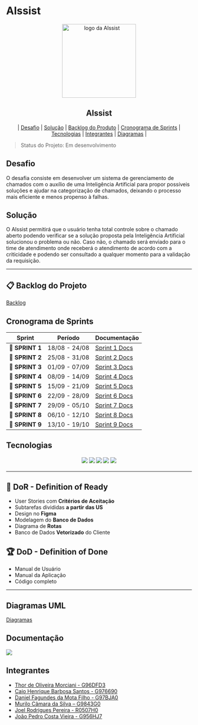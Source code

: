 
# AIssist 
  <p align="center">
      <img src="docs/img/logo.png" alt="logo da AIssist" width="200">
      <h2 align="center"> AIssist</h2>
  </p>

<p align="center">
  | <a href ="#desafio"> Desafio</a>  |
  <a href ="#solucao"> Solução</a>  |   
   <a href ="#backlog"> Backlog do Produto</a>  |
  <a href ="#sprint"> Cronograma de Sprints</a>  |
  <a href ="#tecnologias">Tecnologias</a> |
  <a href ="#integrantes"> Integrantes</a> |
  <a href ="#diagramas"> Diagramas</a> |
</p>

> Status do Projeto: Em desenvolvimento 


##  Desafio <a id="desafio"></a>

O desafia consiste em desenvolver um sistema de gerenciamento de chamados com o auxílio de uma Inteligência Artificial para propor possíveis soluções e ajudar na categorização de chamados, deixando o processo mais eficiente e menos propenso à falhas.

##  Solução <a id="solucao"></a>

O AIssist permitirá que o usuário tenha total controle sobre o chamado aberto podendo verificar se a solução proposta pela Inteligência Artificial solucionou o problema ou não. Caso não, o chamado será enviado para o time de atendimento onde receberá o atendimento de acordo com a criticidade e podendo ser consultado a qualquer momento para a validação da requisição.

---

## 📋 Backlog do Projeto <a id="backlog"></a>
  [Backlog](./docs/UserStories.txt)

## Cronograma de Sprints <a id="sprint"></a>

| Sprint          |    Período    | Documentação                                     |
| --------------- | :-----------: | ------------------------------------------------ |
| 🔖 **SPRINT 1** | 18/08 - 24/08  | [Sprint 1 Docs](./docs/sprints/sprint%201.md) | 
| 🔖 **SPRINT 2** | 25/08 - 31/08  | [Sprint 2 Docs](./docs/sprints/sprint%202.md) | 
| 🔖 **SPRINT 3** | 01/09 - 07/09  | [Sprint 3 Docs](./docs/sprints/sprint%203.md) | 
| 🔖 **SPRINT 4** | 08/09 - 14/09  | [Sprint 4 Docs](./docs/sprints/sprint%204.md) | 
| 🔖 **SPRINT 5** | 15/09 - 21/09  | [Sprint 5 Docs](./docs/sprints/sprint%205.md) | 
| 🔖 **SPRINT 6** | 22/09 - 28/09  | [Sprint 6 Docs](./docs/sprints/sprint%206.md) | 
| 🔖 **SPRINT 7** | 29/09 - 05/10  | [Sprint 7 Docs](./docs/sprints/sprint%207.md) | 
| 🔖 **SPRINT 8** | 06/10 - 12/10  | [Sprint 8 Docs](./docs/sprints/sprint%208.md) | 
| 🔖 **SPRINT 9** | 13/10 - 19/10  | [Sprint 9 Docs](./docs/sprints/sprint%209.md) | 

##  Tecnologias <a id="tecnologias"></a>

<h4 align="center">
 <a href="https://www.typescriptlang.org/"><img src="https://img.shields.io/badge/TypeScript-3178C6?style=for-the-badge&logo=typescript&logoColor=white"></a>
 <a href="https://www.angular.dev/"><img src="https://img.shields.io/badge/angular-%23DD0031.svg?style=for-the-badge&logo=angular&logoColor=white"/></a>
 <a href="https://www.dotnet.microsoft.com/pt-br/languages/csharp/"><img src="https://img.shields.io/badge/c%23-%23239120.svg?style=for-the-badge&logo=csharp&logoColor=white"/></a> 
 <a href="https://github.com/"><img src="https://img.shields.io/badge/github-%23121011.svg?style=for-the-badge&logo=github&logoColor=white"/></a>
 <a href="https://www.figma.com/"><img src="https://img.shields.io/badge/Figma-F24E1E?style=for-the-badge&logo=figma&logoColor=white"/></a>

</h4>

---

## 🏃‍ DoR - Definition of Ready <a id="dor"></a>

* User Stories com **Critérios de Aceitação**
* Subtarefas divididas **a partir das US**
* Design no **Figma**
* Modelagem do **Banco de Dados**
* Diagrama de **Rotas**
* Banco de Dados **Vetorizado** do Cliente

## 🏆 DoD - Definition of Done <a id="dod"></a>

* Manual de Usuário
* Manual da Aplicação
* Código completo

---
## Diagramas UML <a id="diagramas"></a>
[Diagramas](CasoDeUsoPIM.asta)

## Documentação ## 

 <a href="https://unipead-my.sharepoint.com/:w:/r/personal/joao_vieira75_aluno_unip_br/_layouts/15/Doc.aspx?sourcedoc=%7B73CAA478-1B78-4826-9214-D6B3C094B8AF%7D&file=ESTRUTURA_PIM%20IV_2025(ADS).docx&action=default&mobileredirect=true&DefaultItemOpen=1&wdOrigin=OFFICECOM-WEB.APPGALLERY%2CAPPHOME-WEB.FILEBROWSER.RECENT&wdPreviousSession=3ad9956b-3f1c-4d0b-9f93-feb27d3fa33a&wdPreviousSessionSrc=AppHomeWeb&ct=1761245237367"><img src="https://img.shields.io/badge/LinkTree-1de9b6?logo=linktree&logoColor=white"></a>


## Integrantes <a id="integrantes"></a>

- [Thor de Oliveira Morciani - G96DFD3](https://github.com/ThorMorciani)
- [Caio Henrique Barbosa Santos - G976690](https://github.com/CaioHennrique)
- [Daniel Fagundes da Mota Filho - G97BJA0](https://github.com/DANFAGUNDES0)
- [Murilo Câmara da Silva – G9843G0](https://github.com/MuriloCSilva)
- [Joel Rodrigues Pereira - R0507H0](https://github.com/JoelRP00)
- [João Pedro Costa Vieira - G956HJ7](https://github.com/JoaoPcvv)
